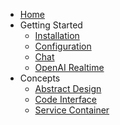 * [Home](zh-cn/README.md)
* Getting Started
  * [Installation](zh-cn/getting_started/installation)
  * [Configuration](zh-cn/getting_started/configuration.md)
  * [Chat](zh-cn/getting_started/chat)
  * [OpenAI Realtime](zh-cn/getting_started/realtime.md)
* Concepts
  * [Abstract Design](zh-cn/concepts/ghost_in_shell.md)
  * [Code Interface](zh-cn/concepts/code_interface.md)
  * [Service Container](zh-cn/concepts/service_container.md)